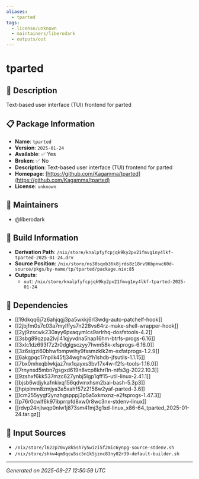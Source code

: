 ```yaml
---
aliases:
  - tparted
tags:
  - license/unknown
  - maintainers/liberodark
  - outputs/out
---
```


# tparted

## 📝 Description

Text-based user interface (TUI) frontend for parted

## 📋 Package Information

- **Name**: `tparted`
- **Version**: `2025-01-24`
- **Available**: ✅ Yes
- **Broken**: ✅ No
- **Description**: Text-based user interface (TUI) frontend for parted
- **Homepage**: [https://github.com/Kagamma/tparted](https://github.com/Kagamma/tparted)
- **License**: `unknown`
## 👥 Maintainers

- @liberodark


## 🔧 Build Information

- **Derivation Path**: `/nix/store/knalpfyfcpjqk9ky2px21fmvg1ny4lkf-tparted-2025-01-24.drv`
- **Source Position**: `/nix/store/ns30sqxb36k8jrds8z18rv96bpnwc60d-source/pkgs/by-name/tp/tparted/package.nix:85`
- **Outputs**:
  - `out`:  `/nix/store/knalpfyfcpjqk9ky2px21fmvg1ny4lkf-tparted-2025-01-24`

## 🔗 Dependencies

- [[19dkqq6j7z6ahjqgj3pa5wkkj6rl3wdg-auto-patchelf-hook]]
- [[2jbjfm0s7c03a7mylffys7n228vs64rz-make-shell-wrapper-hook]]
- [[2yj9zscwk230ayy6pxaqymlcs9arlrhq-dosfstools-4.2]]
- [[3sbg89qzpa2lvjl41qjyvdna5hap16hm-btrfs-progs-6.16]]
- [[3xlc1dz693f7z2r0dglgsczyy7hvm58k-xfsprogs-6.16.0]]
- [[3z6sigzi60bhwfbmpwihy9fssmzklk2m-exfatprogs-1.2.9]]
- [[6akgpqc17npilk45fj34wghw2fh1shdb-jfsutils-1.1.15]]
- [[7bx0mhxqblwkjaz7nx1qayxs3bv17x4w-f2fs-tools-1.16.0]]
- [[7rnynsd5mbn7gsgxd619n8vcp8khrl1n-ntfs3g-2022.10.3]]
- [[9zshxf6kk537mzc627ynbj5lgp1qff15-util-linux-2.41.1]]
- [[bjsb6wdjykafnkixq156qdvmxhsm2bai-bash-5.3p3]]
- [[hpiplmm8zmjya3a5xahf57z2156w2yaf-parted-3.6]]
- [[lcm255yygf2ynzhgspppj3p5a5xkmxnz-e2fsprogs-1.47.3]]
- [[p76r0cwlf6k97ibprrpfd8xw0r8wc3nx-stdenv-linux]]
- [[rdvp24njlwqp0nlw1j873sm41mj3g1xd-linux_x86-64_tparted_2025-01-24.tar.gz]]

## 📁 Input Sources

- `/nix/store/l622p70vy8k5sh7y5wizi5f2mic6ynpg-source-stdenv.sh`
- `/nix/store/shkw4qm9qcw5sc5n1k5jznc83ny02r39-default-builder.sh`

---
*Generated on 2025-09-27 12:50:59 UTC*
